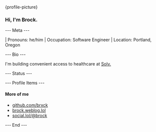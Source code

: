 {profile-picture}

### Hi, I'm Brock.

--- Meta ---

| Pronouns: he/him
| Occupation: Software Engineer
| Location: Portland, Oregon

--- Bio ---

I'm building convenient access to healthcare at [Solv.](https://www.solvhealth.com/)

--- Status ---

<script async src="https://status.lol/brock.js?time&link&fluent"></script>

--- Profile Items ---

#### More of me

- [github.com/brxck](https://github.com/brxck)
- [brock.weblog.lol](https://brock.weblog.lol/)
- [social.lol/@brock](https://social.lol/@brock)

--- End ---
